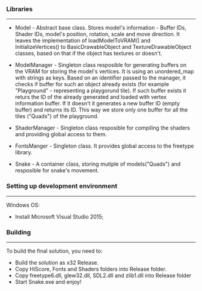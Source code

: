 ### Libraries
_________________________________________________________________________________________

* Model - Abstract base class. Stores model's information - Buffer IDs, Shader IDs,
model's position, rotation, scale and move direction. It leaves the implementation of 
loadModelToVRAM() and InitializeVertices() to BasicDrawableObject and TextureDrawableObject classes,
based on that if the object has textures or doesn't.

* ModelManager - Singleton class resposible for generating buffers on the VRAM for storing the model's vertices.
It is using an unordered_map with strings as keys. Based on an identifier passed to the manager, 
it checks if buffer for such an object already exists (for example "Playground" - representing a playgorund tile).
If such buffer exists it returs the ID of the already generated and loaded with vertex information buffer. 
If it doesn't it generates a new buffer ID (empty buffer) and returns its ID.
This way we store only one buffer for all the tiles ("Quads") of the playground.

* ShaderManager - Singleton class resposible for compiling the shaders and providing global access to them.

* FontsManger - Singleton class. It provides global access to the freetype library.

* Snake - A container class, storing mutiple of models("Quads") and resposible for snake's movement. 

### Setting up development environment
_________________________________________________________________________________________

Windows OS:

* Install Microsoft Visual Studio 2015;


### Building
_________________________________________________________________________________________

To build the final solution, you need to:

* Build the solution as x32 Release.
* Copy HiScore, Fonts and Shaders folders into Release folder.
* Copy freetype6.dll, glew32.dll, SDL2.dll and zlib1.dll into Release folder
* Start Snake.exe and enjoy!